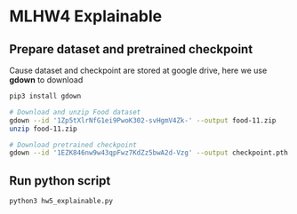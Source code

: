 # MLHW4 Explainable

## Prepare dataset and pretrained checkpoint
Cause dataset and checkpoint are stored at google drive, here we use **gdown** to download

```sh
pip3 install gdown

# Download and unzip Food dataset
gdown --id '1Zp5tXlrNfG1ei9PwoK302-svHgmV4Zk-' --output food-11.zip
unzip food-11.zip

# Download pretrained checkpoint
gdown --id '1EZK846nw9w43qpFwz7KdZz5bwA2d-Vzg' --output checkpoint.pth
```

## Run python script

```
python3 hw5_explainable.py
```
